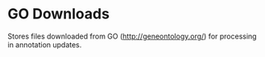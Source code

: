 GO Downloads
============

Stores files downloaded from GO (http://geneontology.org/) for processing in annotation updates.